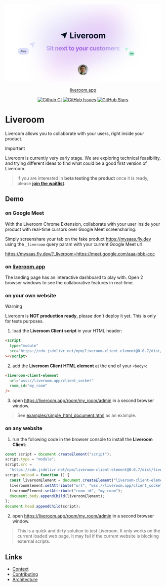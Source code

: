 <p align="center">
  <a href="https://liveroom.app">
    <img src="priv/static/images/liveroom_og_image.jpg" width="1200" alt="Liveroom logo" />
  </a>
</p>

<p align="center">
  <a href="https://liveroom.app">liveroom.app</a>
</p>

<p align="center">
  <a href="https://github.com/liveroom-app/liveroom/actions/workflows/CI.yml?query=branch%3Amain" class="m-1 d-inline-block"><img alt="Github CI" src="https://img.shields.io/github/actions/workflow/status/liveroom-app/liveroom/CI.yml?branch=main"></a>
  <!-- <a href="https://www.jsdelivr.com/package/npm/liveroom" class="m-1 d-inline-block"><img alt="jsDelivr hits (npm)" src="https://img.shields.io/jsdelivr/npm/hm/liveroom?label=jsDelivr%20hits&color=007ec6"></a> -->
  <a href="https://github.com/liveroom-app/liveroom/issues" class="m-1 d-inline-block"><img alt="GitHub Issues" src="https://img.shields.io/github/issues/liveroom-app/liveroom"></a>
  <a href="https://github.com/liveroom-app/liveroom" class="m-1 d-inline-block"><img alt="GitHub Stars" src="https://img.shields.io/github/stars/liveroom-app/liveroom?label=github%20stars&color=007ec6"></a>
</p>

# Liveroom

Liveroom allows you to collaborate with your users, right inside your product.

> [!IMPORTANT]
> Liveroom is currently very early stage.
> We are exploring technical feasibility, and trying different ideas to find what could be a good first version of Liveroom.

> If you are interested in **beta testing the product** once it is ready, please **[join the waitlist](https://tally.so/r/wQ1EvX)**.

## Demo

### on Google Meet

With the Liveroom Chrome Extension, collaborate with your user inside your product with real-time cursors over Google Meet screensharing.

Simply screenshare your tab on the fake product https://mysaas.fly.dev using the `_liveroom` query param with your current Google Meet url:

https://mysaas.fly.dev/?_liveroom=https://meet.google.com/aaa-bbb-ccc

### on [liveroom.app](https://liveroom.app)

The landing page has an interactive dashboard to play with. Open 2 browser windows to see the collaborative features in real-time.

### on your own website

> [!WARNING]
> Liveroom is **NOT production ready**, please don't deploy it yet. This is only for tests purposes.

1. load the **Liveroom Client script** in your HTML header:

```html
<script
  type="module"
  src="https://cdn.jsdelivr.net/npm/liveroom-client-element@0.0.7/dist/liveroom-client-element.min.js"
></script>
```

2. add the **Liveroom Client HTML element** at the end of your `<body>`:

```html
<liveroom-client-element
  url="wss://liveroom.app/client_socket"
  room_id="my_room"
/>
```

3. open https://liveroom.app/room/my_room/admin in a second browser window.

> See [examples/simple_html_document.html](examples/simple_html_document.html) as an example.

### on any website

1. run the following code in the browser console to install the **Liveroom Client**:

```js
const script = document.createElement("script");
script.type = "module";
script.src =
  "https://cdn.jsdelivr.net/npm/liveroom-client-element@0.0.7/dist/liveroom-client-element.min.js";
script.onload = function () {
  const liveroomElement = document.createElement("liveroom-client-element");
  liveroomElement.setAttribute("url", "wss://liveroom.app/client_socket");
  liveroomElement.setAttribute("room_id", "my_room");
  document.body.appendChild(liveroomElement);
};
document.head.appendChild(script);
```

2. open https://liveroom.app/room/my_room/admin in a second browser window.

> This is a quick and dirty solution to test Liveroom.
> It only works on the current loaded web page.
> It may fail if the current website is blocking external scripts.

## Links

- [Context](docs/CONTEXT.md)
- [Contributing](docs/CONTRIBUTING.md)
- [Architecture](docs/ARCHITECTURE.md)

